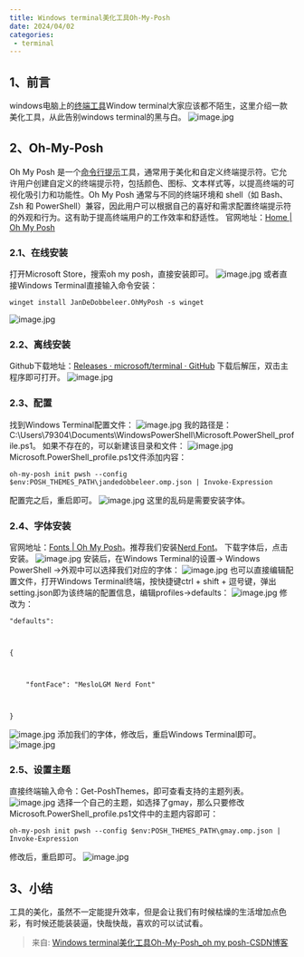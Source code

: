 ```yaml
---
title: Windows terminal美化工具Oh-My-Posh
date: 2024/04/02
categories:
 - terminal
---
```


## 1、前言
windows电脑上的[终端工具](https://so.csdn.net/so/search?q=%E7%BB%88%E7%AB%AF%E5%B7%A5%E5%85%B7&spm=1001.2101.3001.7020)Window terminal大家应该都不陌生，这里介绍一款美化工具，从此告别windows terminal的黑与白。
![image.jpg](https://cdn.nlark.com/yuque/0/2024/png/34556458/1712024107233-604ef97e-2526-4304-b7fa-7d5af8bcffd1.png#averageHue=%232d2d2c&clientId=ue80221fe-8b01-4&from=paste&height=462&id=uad25d08b&originHeight=462&originWidth=1130&originalType=url&ratio=1&rotation=0&showTitle=false&size=66898&status=done&style=none&taskId=u48f2b189-702a-4523-a9df-a69b79e0e91&title=&width=1130)
## 2、Oh-My-Posh
Oh My Posh 是一个[命令行提示](https://so.csdn.net/so/search?q=%E5%91%BD%E4%BB%A4%E8%A1%8C%E6%8F%90%E7%A4%BA&spm=1001.2101.3001.7020)工具，通常用于美化和自定义终端提示符。它允许用户创建自定义的终端提示符，包括颜色、图标、文本样式等，以提高终端的可视化吸引力和功能性。Oh My Posh 通常与不同的终端环境和 shell（如 Bash、Zsh 和 PowerShell）兼容，因此用户可以根据自己的喜好和需求配置终端提示符的外观和行为。这有助于提高终端用户的工作效率和舒适性。
官网地址：[Home | Oh My Posh](https://ohmyposh.dev/)
### 2.1、在线安装
打开Microsoft Store，搜索oh my posh，直接安装即可。
![image.jpg](https://cdn.nlark.com/yuque/0/2024/png/34556458/1712024107285-a47ac524-7739-4d8a-90c1-431f1a68d29a.png#averageHue=%236d5941&clientId=ue80221fe-8b01-4&from=paste&height=1007&id=u676b1971&originHeight=1007&originWidth=1195&originalType=url&ratio=1&rotation=0&showTitle=false&size=164512&status=done&style=none&taskId=uc7cdb639-8285-400d-ba14-1405fd774ef&title=&width=1195)
或者直接Windows Terminal直接输入命令安装：
```
winget install JanDeDobbeleer.OhMyPosh -s winget
```
![image.jpg](https://cdn.nlark.com/yuque/0/2024/png/34556458/1712024107158-e5df6cd2-7ec4-4662-9f43-4e9b32e478f2.png#averageHue=%231b1b1a&clientId=ue80221fe-8b01-4&from=paste&height=79&id=u88eebe2d&originHeight=79&originWidth=715&originalType=url&ratio=1&rotation=0&showTitle=false&size=20639&status=done&style=none&taskId=u18a2bf54-bc21-4edf-8510-ea7147221a1&title=&width=715)
### 2.2、离线安装
Github下载地址：[Releases · microsoft/terminal · GitHub](https://github.com/microsoft/terminal/releases)
下载后解压，双击主程序即可打开。
![image.jpg](https://cdn.nlark.com/yuque/0/2024/png/34556458/1712024107257-f7bbd3b5-4858-4ca9-a5e4-daf767129a8e.png#averageHue=%23fcfcfb&clientId=ue80221fe-8b01-4&from=paste&height=436&id=u76abaa91&originHeight=436&originWidth=671&originalType=url&ratio=1&rotation=0&showTitle=false&size=81271&status=done&style=none&taskId=u14a232d9-7976-4760-8348-3cf721ec1a4&title=&width=671)
### 2.3、配置
找到Windows Terminal配置文件：
![image.jpg](https://cdn.nlark.com/yuque/0/2024/png/34556458/1712024107188-6fc27e01-b85f-46e5-ad28-265eb6495ec0.png#averageHue=%23161616&clientId=ue80221fe-8b01-4&from=paste&height=306&id=ud811a3a8&originHeight=306&originWidth=808&originalType=url&ratio=1&rotation=0&showTitle=false&size=45016&status=done&style=none&taskId=u8f82b240-8074-4b99-b33e-378eb1d7c99&title=&width=808)
我的路径是：C:\Users\79304\Documents\WindowsPowerShell\Microsoft.PowerShell_profile.ps1。
如果不存在的，可以新建该目录和文件：
![image.jpg](https://cdn.nlark.com/yuque/0/2024/png/34556458/1712024107397-e67a8082-fe02-464f-af2a-60b441eccf06.png#averageHue=%231f1e1e&clientId=ue80221fe-8b01-4&from=paste&height=171&id=uea399817&originHeight=171&originWidth=623&originalType=url&ratio=1&rotation=0&showTitle=false&size=20021&status=done&style=none&taskId=u9bd0e18b-db31-49ed-bf30-441ec23411c&title=&width=623)
Microsoft.PowerShell_profile.ps1文件添加内容：
```
oh-my-posh init pwsh --config $env:POSH_THEMES_PATH\jandedobbeleer.omp.json | Invoke-Expression
```
配置完之后，重启即可。
![image.jpg](https://cdn.nlark.com/yuque/0/2024/png/34556458/1712024107474-bd3c1740-bf75-4ae8-9bdf-77a2447c6f3c.png#averageHue=%23bd6224&clientId=ue80221fe-8b01-4&from=paste&height=212&id=u6b89bcd3&originHeight=212&originWidth=578&originalType=url&ratio=1&rotation=0&showTitle=false&size=29091&status=done&style=none&taskId=u35274795-8728-4ea8-abba-216f39d97a2&title=&width=578)
这里的乱码是需要安装字体。
### 2.4、字体安装
官网地址：[Fonts | Oh My Posh](https://ohmyposh.dev/docs/installation/fonts)。推荐我们安装[Nerd Font](https://www.nerdfonts.com/)。
下载字体后，点击安装。
![image.jpg](https://cdn.nlark.com/yuque/0/2024/png/34556458/1712024107547-a7df7143-53bd-4947-ae48-c0c88623fde1.png#averageHue=%2324211f&clientId=ue80221fe-8b01-4&from=paste&height=578&id=uc2eef545&originHeight=578&originWidth=748&originalType=url&ratio=1&rotation=0&showTitle=false&size=128939&status=done&style=none&taskId=u617a3149-b86e-48fc-b94c-3fa2d567bf1&title=&width=748)
安装后，在Windows Terminal的设置-> Windows PowerShell ->外观中可以选择我们对应的字体：
![image.jpg](https://cdn.nlark.com/yuque/0/2024/png/34556458/1712024107689-8626bcdc-474e-4b7e-905a-677fdf8b660e.png#averageHue=%232c2c2c&clientId=ue80221fe-8b01-4&from=paste&height=538&id=ua880e803&originHeight=820&originWidth=1828&originalType=url&ratio=1&rotation=0&showTitle=false&size=279578&status=done&style=none&taskId=u17ec344a-c56a-494f-a503-8730569fa62&title=&width=1200)
也可以直接编辑配置文件，打开Windows Terminal终端，按快捷键ctrl + shift + 逗号键，弹出setting.json即为该终端的配置信息，编辑profiles->defaults：
![image.jpg](https://cdn.nlark.com/yuque/0/2024/png/34556458/1712024107617-69ce6ce9-bc61-40fd-998a-326033753457.png#averageHue=%232d2a29&clientId=ue80221fe-8b01-4&from=paste&height=230&id=ub257ffbf&originHeight=230&originWidth=595&originalType=url&ratio=1&rotation=0&showTitle=false&size=26550&status=done&style=none&taskId=ub936d52f-13d5-4087-9f3e-81461f1b17e&title=&width=595)
修改为：
```
"defaults":



{



    "fontFace": "MesloLGM Nerd Font"



}
```
![image.jpg](https://cdn.nlark.com/yuque/0/2024/png/34556458/1712024107727-c38b24a5-8957-4bb6-a573-030020c6ae83.png#averageHue=%232c2b2a&clientId=ue80221fe-8b01-4&from=paste&height=195&id=ud4371be6&originHeight=195&originWidth=476&originalType=url&ratio=1&rotation=0&showTitle=false&size=16994&status=done&style=none&taskId=u6c8d5796-b015-459d-bc29-c7b4157ea0b&title=&width=476)
添加我们的字体，修改后，重启Windows Terminal即可。
![image.jpg](https://cdn.nlark.com/yuque/0/2024/png/34556458/1712024107779-0937fc19-f358-417a-ba38-c190acb11653.png#averageHue=%23141414&clientId=ue80221fe-8b01-4&from=paste&height=116&id=ub5873279&originHeight=116&originWidth=635&originalType=url&ratio=1&rotation=0&showTitle=false&size=23312&status=done&style=none&taskId=u30677c1e-26e4-4cde-a988-a501058f5ba&title=&width=635)
### 2.5、设置主题
直接终端输入命令：Get-PoshThemes，即可查看支持的主题列表。
![image.jpg](https://cdn.nlark.com/yuque/0/2024/png/34556458/1712024107888-67736cae-9f25-43e2-b753-671d7d220e18.png#averageHue=%230f0f0f&clientId=ue80221fe-8b01-4&from=paste&height=597&id=u578ef69c&originHeight=614&originWidth=1234&originalType=url&ratio=1&rotation=0&showTitle=false&size=54644&status=done&style=none&taskId=u9750dcd9-4f79-4e9a-8be4-2c299e4d6bd&title=&width=1200)
选择一个自己的主题，如选择了gmay，那么只要修改Microsoft.PowerShell_profile.ps1文件中的主题内容即可：
```
oh-my-posh init pwsh --config $env:POSH_THEMES_PATH\gmay.omp.json | Invoke-Expression
```
修改后，重启即可。
![image.jpg](https://cdn.nlark.com/yuque/0/2024/png/34556458/1712024108027-c431c1b1-f534-45e4-8b15-786927b29745.png#averageHue=%23131313&clientId=ue80221fe-8b01-4&from=paste&height=98&id=u1eb97c41&originHeight=98&originWidth=915&originalType=url&ratio=1&rotation=0&showTitle=false&size=13933&status=done&style=none&taskId=uaeee8ceb-2e87-4c98-aee6-7a138a86953&title=&width=915)
## 3、小结
工具的美化，虽然不一定能提升效率，但是会让我们有时候枯燥的生活增加点色彩，有时候还能装装逼，快哉快哉，喜欢的可以试试看。

> 来自: [Windows terminal美化工具Oh-My-Posh_oh my posh-CSDN博客](https://blog.csdn.net/p793049488/article/details/133821907)


